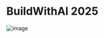 # BuildWithAI 2025


![image](https://github.com/user-attachments/assets/df418c8e-8a98-4295-a17a-2edbcc282d46)

